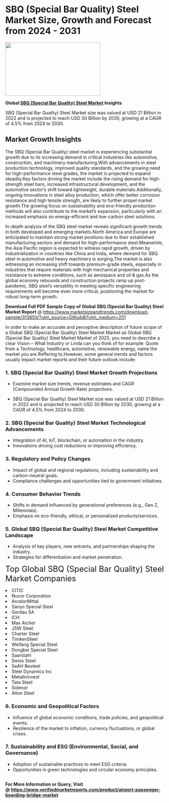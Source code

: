 <H1>SBQ (Special Bar Quality) Steel Market Size, Growth and Forecast from 2024 - 2031</H1><img class="aligncenter size-medium wp-image-584254" src="https://thirdeyenews.in/wp-content/uploads/2024/09/Global-Market-Research-300x168.jpeg" alt="" width="300" height="168" /><p><strong>Global&nbsp;<a href="https://www.marketsizeandtrends.com/download-sample/313850/?utm_source=Github8j?utm_medium=201">SBQ (Special Bar Quality) Steel Market</a> Insights</strong></p><p>SBQ (Special Bar Quality) Steel Market size was valued at USD 21 Billion in 2022 and is projected to reach USD 30 Billion by 2030, growing at a CAGR of 4.5% from 2024 to 2030.</p><p><h2>Market Growth Insights</h2> <p>The SBQ (Special Bar Quality) steel market is experiencing substantial growth due to its increasing demand in critical industries like automotive, construction, and machinery manufacturing.With advancements in steel production technology, improved quality standards, and the growing need for high-performance steel grades, the market is projected to expand steadily.Key factors driving the market include the rising demand for high-strength steel bars, increased infrastructural development, and the automotive sector’s shift toward lightweight, durable materials.Additionally, ongoing innovations in steel alloy production, which offer better corrosion resistance and high tensile strength, are likely to further propel market growth.The growing focus on sustainability and eco-friendly production methods will also contribute to the market’s expansion, particularly with an increased emphasis on energy-efficient and low-carbon steel solutions.</p> <p>In-depth analysis of the SBQ steel market reveals significant growth trends in both developed and emerging markets.North America and Europe are anticipated to maintain strong market positions due to their established manufacturing sectors and demand for high-performance steel.Meanwhile, the Asia Pacific region is expected to witness rapid growth, driven by industrialization in countries like China and India, where demand for SBQ steel in automotive and heavy machinery is surging.The market is also witnessing an increasing shift towards premium-grade steels, especially in industries that require materials with high mechanical properties and resistance to extreme conditions, such as aerospace and oil & gas.As the global economy rebounds and construction projects ramp up post-pandemic, SBQ steel’s versatility in meeting specific engineering requirements will become even more critical, positioning the market for robust long-term growth.</p> <p><span class=""><strong>Download Full PDF Sample Copy of Global SBQ (Special Bar Quality) Steel Market Report</strong> @ <a href="https://www.marketsizeandtrends.com/download-sample/313850/?utm_source=Github8j?utm_medium=201" target="_blank">https://www.marketsizeandtrends.com/download-sample/313850/?utm_source=Github8j?utm_medium=201</a></span></p><p>In order to make an accurate and perceptive description of future scope of a Global&nbsp;SBQ (Special Bar Quality) Steel Market Market as Global&nbsp;SBQ (Special Bar Quality) Steel Market Market of 2025, you need to describe a clear Vision &ndash; What Industry or Linda can you think of for example: Quote from a Technology, healthcare, automotive, renewable energy, name the market you are Reffering to.However, some general trends and factors usually impact market reports and their future outlook include:</p><h3>1.&nbsp;<strong>SBQ (Special Bar Quality) Steel Market Growth Projections</strong></h3><ul><li>Examine market size trends, revenue estimates and CAGR (Compounded Annual Growth Rate) projections.</li><li><p>SBQ (Special Bar Quality) Steel Market size was valued at USD 21 Billion in 2022 and is projected to reach USD 30 Billion by 2030, growing at a CAGR of 4.5% from 2024 to 2030.</p></li></ul><h3>2.&nbsp;<strong>SBQ (Special Bar Quality) Steel Market Technological Advancements</strong></h3><ul><li>Integration of AI, IoT, blockchain, or automation in the industry.</li><li>Innovations driving cost reductions or improving efficiency.</li></ul><h3>3.&nbsp;<strong>Regulatory and Policy Changes</strong></h3><ul><li>Impact of global and regional regulations, including sustainability and carbon-neutral goals.</li><li>Compliance challenges and opportunities tied to government initiatives.</li></ul><h3>4.&nbsp;<strong>Consumer Behavior Trends</strong></h3><ul><li>Shifts in demand influenced by generational preferences (e.g., Gen Z, Millennials).</li><li>Emphasis on eco-friendly, ethical, or personalized products/services.</li></ul><h3>5.&nbsp;<strong>Global SBQ (Special Bar Quality) Steel Market Competitive Landscape</strong></h3><ul><li>Analysis of key players, new entrants, and partnerships shaping the industry.</li><li>Strategies for differentiation and market penetration.</li></ul><p data-pm-slice="1 1 []"><span style="color: inherit; font-family: inherit; font-size: 25px;">Top Global SBQ (Special Bar Quality) Steel Market Companies</span></p><div class="" data-test-id=""><p><li>CITIC</li><li> Nucor Corporation</li><li> ArcelorMittal</li><li> Sanyo Special Steel</li><li> Gerdau SA</li><li> ICH</li><li> Max Aicher</li><li> JSW Steel</li><li> Charter Steel</li><li> TimkenSteel</li><li> Weifang Special Steel</li><li> Dongbei Special Steel</li><li> Saarstahl</li><li> Swiss Steel</li><li> SeAH Besteel</li><li> Steel Dynamics Inc</li><li> Metalloinvest</li><li> Tata Steel</li><li> Sidenor</li><li> Alton Steel</li></p></div><h3>6.&nbsp;<strong>Economic and Geopolitical Factors</strong></h3><ul><li>Influence of global economic conditions, trade policies, and geopolitical events.</li><li>Resilience of the market to inflation, currency fluctuations, or global crises.</li></ul><h3>7.&nbsp;<strong>Sustainability and ESG (Environmental, Social, and Governance)</strong></h3><ul><li>Adoption of sustainable practices to meet ESG criteria.</li><li>Opportunities in green technologies and circular economy principles.</li></ul><h2><strong style="font-size: 14px;">For More Information or Query, Visit @&nbsp;</strong><a style="background-color: #ffffff; font-size: 14px;" href="https://www.marketsizeandtrends.com/report/sbq-special-bar-quality-steel-market/" target="_blank">https://www.verifiedmarketreports.com/product/airport-passenger-boarding-bridge-market</a></h2>
